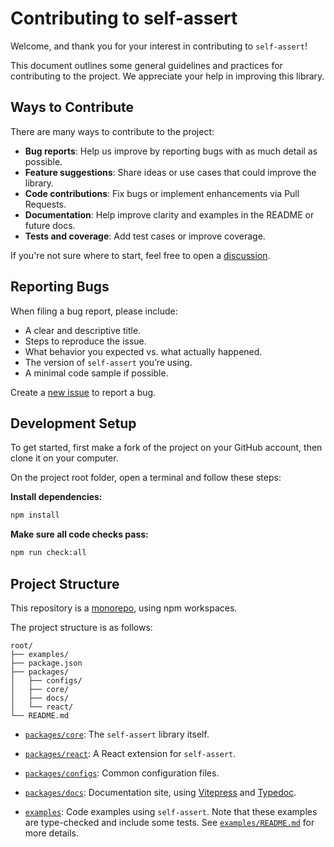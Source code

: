 # Contributing to self-assert

Welcome, and thank you for your interest in contributing to `self-assert`!

This document outlines some general guidelines and practices for contributing to
the project. We appreciate your help in improving this library.

## Ways to Contribute

There are many ways to contribute to the project:

- **Bug reports**: Help us improve by reporting bugs with as much detail as possible.
- **Feature suggestions**: Share ideas or use cases that could improve the library.
- **Code contributions**: Fix bugs or implement enhancements via Pull Requests.
- **Documentation**: Help improve clarity and examples in the README or future docs.
- **Tests and coverage**: Add test cases or improve coverage.

If you're not sure where to start, feel free to open a [discussion](https://github.com/self-assert/self-assert/discussions).

## Reporting Bugs

When filing a bug report, please include:

- A clear and descriptive title.
- Steps to reproduce the issue.
- What behavior you expected vs. what actually happened.
- The version of `self-assert` you’re using.
- A minimal code sample if possible.

Create a
[new issue](https://github.com/self-assert-org/self-assert/issues/new?template=bug_report.md)
to report a bug.

## Development Setup

To get started, first make a fork of the project on your GitHub account,
then clone it on your computer.

On the project root folder, open a terminal and follow these steps:

**Install dependencies:**

```bash
npm install
```

**Make sure all code checks pass:**

```bash
npm run check:all
```

## Project Structure

This repository is a [monorepo](https://en.wikipedia.org/wiki/Monorepo),
using npm workspaces.

The project structure is as follows:

```text
root/
├── examples/
├── package.json
├── packages/
│   ├── configs/
│   ├── core/
│   ├── docs/
│   └── react/
└── README.md
```

- [`packages/core`](./packages/core): The `self-assert` library itself.
- [`packages/react`](./packages/react): A React extension for `self-assert`.

- [`packages/configs`](./packages/configs): Common configuration files.
- [`packages/docs`](./packages/docs): Documentation site, using [Vitepress](https://vitepress.dev/) and [Typedoc](https://typedoc.org/).
- [`examples`](./examples): Code examples using `self-assert`. Note that these examples are type-checked and include some tests. See [`examples/README.md`](./examples/README.md) for more details.
